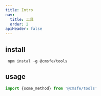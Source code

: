 ```yaml
---
title: Intro
nav:
  title: 工具
  order: 2
apiHeader: false
---
```


## install

```base
 npm instal -g @cmsfe/tools
```

## usage

```js
import {some_method} from '@cmsfe/tools'

```
